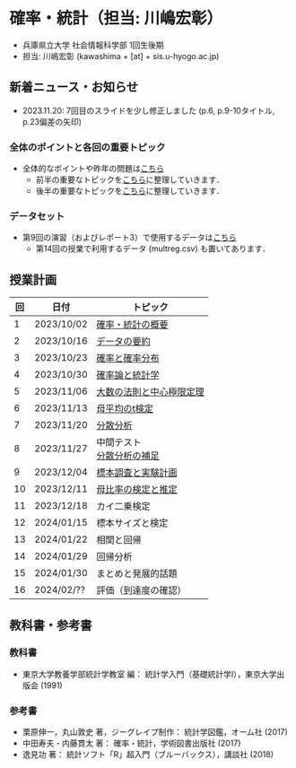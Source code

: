 # 確率・統計（担当: 川嶋宏彰）

- 兵庫県立大学 社会情報科学部 1回生後期
- 担当: 川嶋宏彰 (kawashima + [at] + sis.u-hyogo.ac.jp)

## 新着ニュース・お知らせ

- 2023.11.20: 7回目のスライドを少し修正しました (p.6, p.9-10タイトル, p.23偏差の矢印)


### 全体のポイントと各回の重要トピック

- 全体的なポイントや昨年の問題は[こちら](keypoints)
  - 前半の重要なトピックを[こちら](keytopics1)に整理していきます．
  - 後半の重要なトピックを[こちら](keytopics2)に整理していきます．

### データセット

- 第9回の演習（およびレポート3）で使用するデータは[こちら](data/README.md)
  - 第14回の授業で利用するデータ (multreg.csv) も置いてあります．


## 授業計画

|回 |日付 |トピック|
|---|---|---|
|1 |2023/10/02 |[確率・統計の概要](slide/ProbStat2023_01.pdf)|
|2 |2023/10/16 |[データの要約](slide/ProbStat2023_02.pdf)|
|3 |2023/10/23 |[確率と確率分布](slide/ProbStat2023_03.pdf)|
|4 |2023/10/30 |[確率論と統計学](slide/ProbStat2023_04.pdf)|
|5 |2023/11/06 |[大数の法則と中心極限定理](slide/ProbStat2023_05.pdf)|
|6 |2023/11/13 |[母平均のt検定](slide/ProbStat2023_06.pdf)|
|7 |2023/11/20 |[分散分析](slide/ProbStat2023_07.pdf)|
|8 |2023/11/27 |中間テスト<br />[分散分析の補足](slide/ProbStat2023_08.pdf)|
|9 |2023/12/04 |[標本調査と実験計画](slide/ProbStat2023_09.pdf)|
|10|2023/12/11 |[母比率の検定と推定](slide/ProbStat2023_10.pdf)|
|11|2023/12/18 |カイ二乗検定|
|12|2024/01/15 |標本サイズと検定|
|13|2024/01/22 |相関と回帰|
|14|2024/01/29 |回帰分析|
|15|2024/01/30 |まとめと発展的話題|
|16|2024/02/?? |評価（到達度の確認）|

<!-- 
|8 |2023/11/27 |[中間テスト（問題）](exercise/exam1-2023.pdf)[（解答）](exercise/exam1-2023_answer.pdf)<br />[分散分析の補足](slide/ProbStat2023_08.pdf)|
|11|2023/12/18 |[カイ二乗検定](slide/ProbStat2023_11.pdf)|
|12|2024/01/15 |[標本サイズと検定](slide/ProbStat2023_12.pdf)|
|13|2024/01/22 |[相関と回帰](slide/ProbStat2023_13.pdf)|
|14|2024/01/29 |[回帰分析](slide/ProbStat2023_14.pdf)|
|15|2024/01/30 |[まとめと発展的話題](slide/ProbStat2023_15.pdf)|
|16|2024/02/?? |評価（到達度の確認）| -->


## 教科書・参考書

### 教科書

- 東京大学教養学部統計学教室 編： 統計学入門（基礎統計学Ⅰ），東京大学出版会 (1991)

### 参考書

- 栗原伸一，丸山敦史 著，ジーグレイプ制作： 統計学図鑑，オーム社 (2017)
- 中田寿夫・内藤貫太 著： 確率・統計，学術図書出版社 (2017)
- 逸見功 著： 統計ソフト「R」超入門（ブルーバックス），講談社 (2018)

<!-- ## Rのインストール

- Rを消してしまった場合のための[Rインストール方法](install-r) -->
